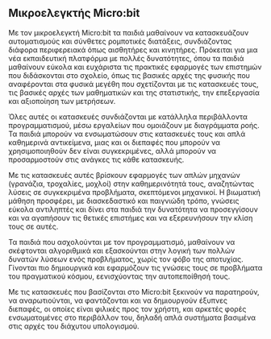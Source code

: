## Μικροελεγκτής Micro:bit  

Με τον μικροελεγκτή Micro:bit τα παιδιά μαθαίνουν να κατασκευάζουν αυτοματισμούς και σύνθετες ρομποτικές διατάξεις, 
συνδιάζοντας διάφορα περιφερειακά όπως αισθητήρες και κινητήρες. Πρόκειται για μια νέα εκπαιδευτική πλατφόρμα με πολλές 
δυνατότητες, όπου τα παιδιά μαθαίνουν εύκολα και ευχάριστα τις πρακτικές εφαρμογές των επιστημών που διδάσκονται στο 
σχολείο, όπως τις βασικές αρχές της φυσικής που αναφέρονται στα φυσικά μεγέθη που σχετίζονται με τις κατασκευές τους, 
τις βασικές αρχές των μαθηματικών και της στατιστικής, την επεξεργασία και αξιοποίηση των μετρήσεων. 

Όλες αυτές οι κατασκευές συνδιάζονται με κατάλληλα περιβάλλοντα προγραμματισμού, μέσω εργαλείων που ομοιάζουν με διαγράμματα
ροής. Τα παιδιά μπορούν να ενσωματώσουν στις κατασκευές τους και απλά καθημερινά αντικείμενα, μιας και οι διεπαφές που μπορούν
να χρησιμοποιηθούν δεν είναι συγκεκριμένες, αλλά μπορούν να προσαρμοστούν στις ανάγκες τις κάθε κατασκευής.  

Με τις κατασκευές αυτές βρίσκουν εφαρμογές των απλών μηχανών (γρανάζια, τροχαλίες, μοχλοί) στην καθημερινότητά τους, 
αναζητώντας λύσεις σε συγκεκριμένα προβλήματα, σκεπτόμενοι μηχανικοί. Η βιωματική μάθηση προσφέρει, με διασκεδαστικό και 
παιγνιώδη τρόπο, γνώσεις εύκολα αντιληπτές και δίνει στα παιδιά την δυνατότητα να προσεγγίσουν και να αγαπήσουν τις θετικές 
επιστήμες και να εξερευνήσουν την κλίση τους σε αυτές.

Τα παιδιά που ασχολούνται με τον προγραμματισμό, μαθαίνουν να σκέφτονται αλγοριθμικά και εξασκούνται στην λογική των πολλών 
δυνατών λύσεων ενός προβλήματος, χωρίς τον φόβο της αποτυχίας. Γίνονται πιο δημιουργικά και εφαρμόζουν τις γνώσεις τους σε 
προβλήματα του πραγματικού κόσμου, εενισχύοντας την αυτοπεποίθησή τους.

Με τις κατασκευές που βασίζονται στο Micro:bit ξεκινούν να παρατηρούν, να αναρωτιούνται, να φαντάζονται και να δημιουργούν 
έξυπνες διεπαφές, οι οποίες είναι φιλικές προς τον χρήστη, και αρκετές φορές ενσωματομένες στο περιβάλλον του, δηλαδή απλά 
συστήματα βασιμένα στις αρχές του διάχυτου υπολογισμού.
